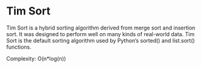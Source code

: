 # Tim Sort
Tim Sort is a hybrid sorting algorithm derived from merge sort and insertion sort. It was designed to perform well on many kinds of real-world data. Tim Sort is the default sorting algorithm used by Python’s sorted() and list.sort() functions.

Complexity: O(n*log(n))